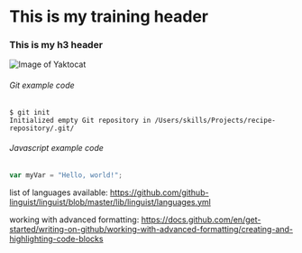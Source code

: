 # This is my training header
### This is my h3 header

![Image of Yaktocat](https://octodex.github.com/images/yaktocat.png)


###### Git example code
```
$ git init
Initialized empty Git repository in /Users/skills/Projects/recipe-repository/.git/
```
###### Javascript example code 
``` javascript
var myVar = "Hello, world!";
```

list of languages available:
https://github.com/github-linguist/linguist/blob/master/lib/linguist/languages.yml

working with advanced formatting: 
https://docs.github.com/en/get-started/writing-on-github/working-with-advanced-formatting/creating-and-highlighting-code-blocks
